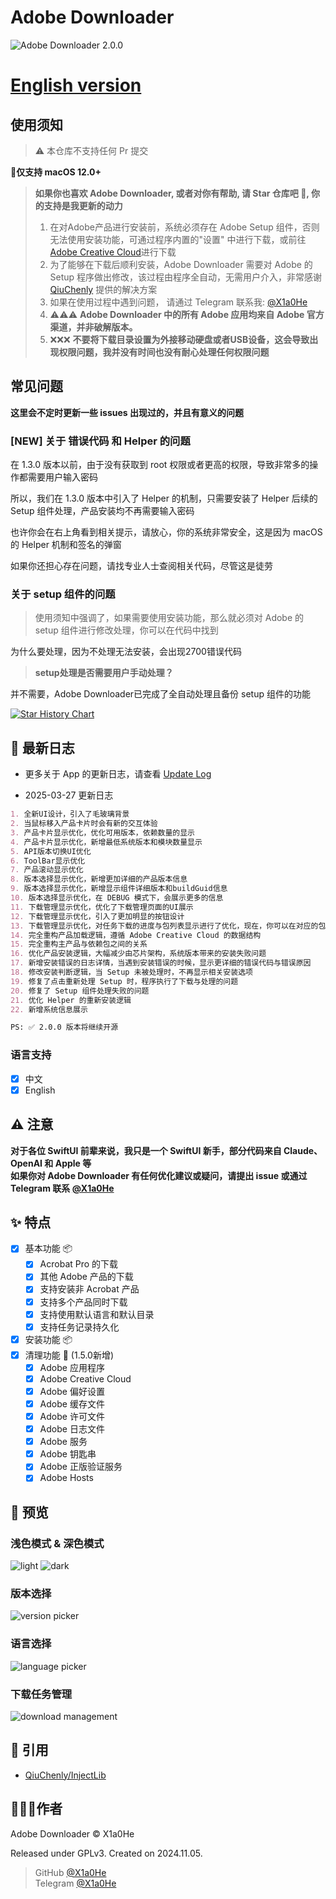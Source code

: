 # Adobe Downloader

![Adobe Downloader 2.0.0](imgs/Adobe%20Downloader%202.0.0.png)

# **[English version](readme-en.md)**

## 使用须知

> ⚠️ 本仓库不支持任何 Pr 提交

**🍎仅支持 macOS 12.0+**

> **如果你也喜欢 Adobe Downloader, 或者对你有帮助, 请 Star 仓库吧 🌟, 你的支持是我更新的动力**
>
> 1. 在对Adobe产品进行安装前，系统必须存在 Adobe Setup 组件，否则无法使用安装功能，可通过程序内置的"设置"
     中进行下载，或前往[Adobe Creative Cloud](https://creativecloud.adobe.com/apps/download/creative-cloud)进行下载
> 2. 为了能够在下载后顺利安装，Adobe Downloader 需要对 Adobe 的 Setup
     程序做出修改，该过程由程序全自动，无需用户介入，非常感谢 [QiuChenly](https://github.com/QiuChenly)
     提供的解决方案
> 3. 如果在使用过程中遇到问题， 请通过 Telegram 联系我: [@X1a0He](https://t.me/X1a0He_bot)
> 4. ⚠️⚠️⚠️ **Adobe Downloader 中的所有 Adobe 应用均来自 Adobe 官方渠道，并非破解版本。**
> 5. ❌❌❌ **不要将下载目录设置为外接移动硬盘或者USB设备，这会导致出现权限问题，我并没有时间也没有耐心处理任何权限问题**

## 常见问题

**这里会不定时更新一些 issues 出现过的，并且有意义的问题**

### **[NEW] 关于 错误代码 和 Helper 的问题**

在 1.3.0 版本以前，由于没有获取到 root 权限或者更高的权限，导致非常多的操作都需要用户输入密码

所以，我们在 1.3.0 版本中引入了 Helper 的机制，只需要安装了 Helper 后续的 Setup 组件处理，产品安装均不再需要输入密码

也许你会在右上角看到相关提示，请放心，你的系统非常安全，这是因为 macOS 的 Helper 机制和签名的弹窗

如果你还担心存在问题，请找专业人士查阅相关代码，尽管这是徒劳

### 关于 setup 组件的问题

> 使用须知中强调了，如果需要使用安装功能，那么就必须对 Adobe 的 setup 组件进行修改处理，你可以在代码中找到

为什么要处理，因为不处理无法安装，会出现2700错误代码

> **setup处理是否需要用户手动处理？**

并不需要，Adobe Downloader已完成了全自动处理且备份 setup 组件的功能

<a href="https://star-history.com/#X1a0He/Adobe-Downloader&Timeline">
 <picture>
   <source media="(prefers-color-scheme: dark)" srcset="https://api.star-history.com/svg?repos=X1a0He/Adobe-Downloader&type=Timeline&theme=dark" />
   <source media="(prefers-color-scheme: light)" srcset="https://api.star-history.com/svg?repos=X1a0He/Adobe-Downloader&type=Timeline" />
   <img alt="Star History Chart" src="https://api.star-history.com/svg?repos=X1a0He/Adobe-Downloader&type=Timeline" />
 </picture>
</a>

## 📔 最新日志

- 更多关于 App 的更新日志，请查看 [Update Log](update-log.md)

- 2025-03-27 更新日志

```markdown
1. 全新UI设计，引入了毛玻璃背景
2. 当鼠标移入产品卡片时会有新的交互体验
3. 产品卡片显示优化，优化可用版本，依赖数量的显示
4. 产品卡片显示优化，新增最低系统版本和模块数量显示
5. API版本切换UI优化
6. ToolBar显示优化
7. 产品滚动显示优化
8. 版本选择显示优化，新增更加详细的产品版本信息
9. 版本选择显示优化，新增显示组件详细版本和buildGuid信息
10. 版本选择显示优化，在 DEBUG 模式下，会展示更多的信息
11. 下载管理显示优化，优化了下载管理页面的UI展示
12. 下载管理显示优化，引入了更加明显的按钮设计
13. 下载管理显示优化，对任务下载的进度与包列表显示进行了优化，现在，你可以在对应的包列表中进行复制相关 BuildGuid
14. 完全重构产品加载逻辑，遵循 Adobe Creative Cloud 的数据结构
15. 完全重构主产品与依赖包之间的关系
16. 优化产品安装逻辑，大幅减少由芯片架构，系统版本带来的安装失败问题
17. 新增安装错误的日志详情，当遇到安装错误的时候，显示更详细的错误代码与错误原因
18. 修改安装判断逻辑，当 Setup 未被处理时，不再显示相关安装选项
19. 修复了点击重新处理 Setup 时，程序执行了下载与处理的问题
20. 修复了 Setup 组件处理失败的问题
21. 优化 Helper 的重新安装逻辑
22. 新增系统信息展示

PS: ✅ 2.0.0 版本将继续开源
```

### 语言支持

- [x] 中文
- [x] English

## ⚠️ 注意

**对于各位 SwiftUI 前辈来说，我只是一个 SwiftUI 新手，部分代码来自 Claude、OpenAI 和 Apple 等**
\
**如果你对 Adobe Downloader 有任何优化建议或疑问，请提出 issue 或通过 Telegram 联系 [@X1a0He](https://t.me/X1a0He_bot)**

## ✨ 特点

- [x] 基本功能 📦
    - [x] Acrobat Pro 的下载
    - [x] 其他 Adobe 产品的下载
    - [x] 支持安装非 Acrobat 产品
    - [x] 支持多个产品同时下载
    - [x] 支持使用默认语言和默认目录
    - [x] 支持任务记录持久化
- [x] 安装功能 📦
- [x] 清理功能 🧹 (1.5.0新增)
    - [x] Adobe 应用程序
    - [x] Adobe Creative Cloud
    - [x] Adobe 偏好设置
    - [x] Adobe 缓存文件
    - [x] Adobe 许可文件
    - [x] Adobe 日志文件
    - [x] Adobe 服务
    - [x] Adobe 钥匙串
    - [x] Adobe 正版验证服务
    - [x] Adobe Hosts

## 👀 预览

### 浅色模式 & 深色模式

![light](imgs/preview-light.png)
![dark](imgs/preview-dark.png)

### 版本选择

![version picker](imgs/version.png)

### 语言选择

![language picker](imgs/language.png)

### 下载任务管理

![download management](imgs/download.png)

## 🔗 引用

- [QiuChenly/InjectLib](https://github.com/QiuChenly/InjectLib/)

## 👨🏻‍💻作者

Adobe Downloader © X1a0He

Released under GPLv3. Created on 2024.11.05.

> GitHub [@X1a0He](https://github.com/X1a0He/) \
> Telegram [@X1a0He](https://t.me/X1a0He_bot)
